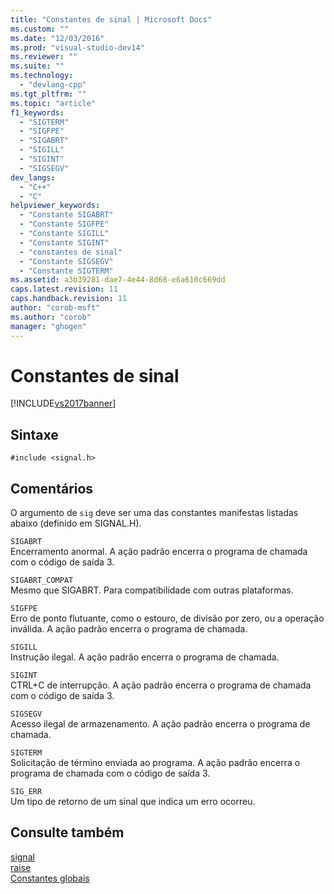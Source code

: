 ```yaml
---
title: "Constantes de sinal | Microsoft Docs"
ms.custom: ""
ms.date: "12/03/2016"
ms.prod: "visual-studio-dev14"
ms.reviewer: ""
ms.suite: ""
ms.technology: 
  - "devlang-cpp"
ms.tgt_pltfrm: ""
ms.topic: "article"
f1_keywords: 
  - "SIGTERM"
  - "SIGFPE"
  - "SIGABRT"
  - "SIGILL"
  - "SIGINT"
  - "SIGSEGV"
dev_langs: 
  - "C++"
  - "C"
helpviewer_keywords: 
  - "Constante SIGABRT"
  - "Constante SIGFPE"
  - "Constante SIGILL"
  - "Constante SIGINT"
  - "constantes de sinal"
  - "Constante SIGSEGV"
  - "Constante SIGTERM"
ms.assetid: a3b39281-dae7-4e44-8d68-e6a610c669dd
caps.latest.revision: 11
caps.handback.revision: 11
author: "corob-msft"
ms.author: "corob"
manager: "ghogen"
---
```

# Constantes de sinal
[!INCLUDE[vs2017banner](../assembler/inline/includes/vs2017banner.md)]

## Sintaxe  
  
```  
#include <signal.h>  
```  
  
## Comentários  
 O argumento de `sig` deve ser uma das constantes manifestas listadas abaixo \(definido em SIGNAL.H\).  
  
 `SIGABRT`  
 Encerramento anormal.  A ação padrão encerra o programa de chamada com o código de saída 3.  
  
 `SIGABRT_COMPAT`  
 Mesmo que SIGABRT.  Para compatibilidade com outras plataformas.  
  
 `SIGFPE`  
 Erro de ponto flutuante, como o estouro, de divisão por zero, ou a operação inválida.  A ação padrão encerra o programa de chamada.  
  
 `SIGILL`  
 Instrução ilegal.  A ação padrão encerra o programa de chamada.  
  
 `SIGINT`  
 CTRL\+C de interrupção.  A ação padrão encerra o programa de chamada com o código de saída 3.  
  
 `SIGSEGV`  
 Acesso ilegal de armazenamento.  A ação padrão encerra o programa de chamada.  
  
 `SIGTERM`  
 Solicitação de término enviada ao programa.  A ação padrão encerra o programa de chamada com o código de saída 3.  
  
 `SIG_ERR`  
 Um tipo de retorno de um sinal que indica um erro ocorreu.  
  
## Consulte também  
 [signal](../c-runtime-library/reference/signal.md)   
 [raise](../c-runtime-library/reference/raise.md)   
 [Constantes globais](../c-runtime-library/global-constants.md)